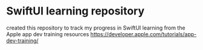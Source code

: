 #  SwiftUI learning repository

created this repository to track my progress in SwiftUI learning from the Apple app dev training resources
https://developer.apple.com/tutorials/app-dev-training/
